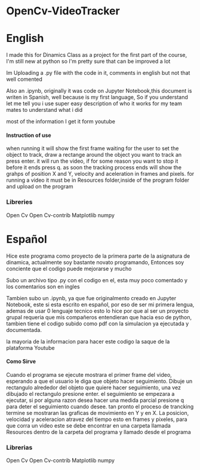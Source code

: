 # OpenCv-VideoTracker

# English

I made this for Dinamics Class as a project for the first part of the course, I'm still new at python so I'm pretty sure that can be improved a lot

Im Uploading a .py file with the code in it, comments in english but not that well comented

Also an .ipynb, originally it was code on Jupyter Notebook,this document is writen in Spanish, well because is my first language, So if you understand let me tell you i use super easy description of who it works for my team mates to understand what i did

most of the information I get it form youtube



#### Instruction of use

when running it will show the first frame waiting for the user to set the object to track, draw a rectange around the object you want to track an press enter. it will run the video, if for some reason you want to stop it before it ends press q. as soon the tracking process ends will show the grahps of position X and Y, velocity and aceleration in frames and pixels. for running a video it must be in Resources folder,inside of the program folder and upload on the program 

### Libreries
Open Cv
Open Cv-contrib
Matplotlib
numpy

# Español

Hice este programa como proyecto de la primera parte de la asignatura de dinamica, actualmente soy bastante novato programando, Entonces soy conciente que el codigo puede mejorarse y mucho

Subo un archivo tipo .py con el codigo en el, esta muy poco comentado y los comentarios son en ingles

 Tambien subo un .ipynb, ya que fue originalmento creado en Jupyter Notebook, este si esta escrito en español, por eso de ser mi primera lengua, ademas de usar 0 lenguaje tecnico esto lo hice por que al ser un proyecto grupal requeria que mis compañeros entendieran que hacia eso de python, tambien tiene el codigo subido como pdf con la simulacion ya ejecutada y documentada.
 
 la mayoria de la informacion para hacer este codigo la saque de la plataforma Youtube
 

#### Como Sirve

Cuando el programa se ejecute mostrara el primer frame del video, esperando a que el usuario le diga que objeto hacer seguimiento. Dibuje un rectangulo alrededor del objeto que quiere hacer seguimiento, una vez dibujado el rectangulo presione enter. el seguimiento se empezara a ejecutar, si por alguna razon desea hacer una medida parcial presione q para deter el seguimiento cuando desee. tan pronto el proceso de trancking termine se mostraran las graficas de movimiento en Y y en X. La posicion, velocidad y aceleracion atravez del tiempo esto en frames y pixeles, para que corra un video este se debe encontrar en una carpeta llamada Resources dentro de la carpeta del programa y llamado desde el programa 

### Librerias
Open Cv
Open Cv-contrib
Matplotlib
numpy





